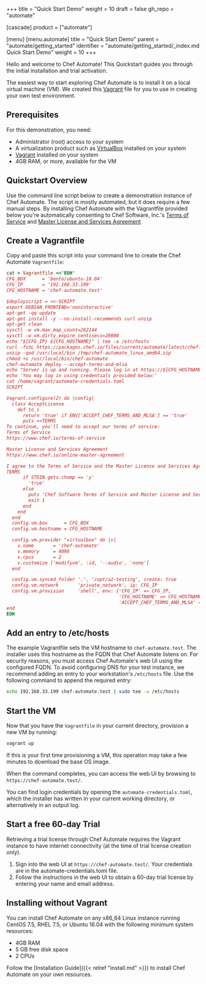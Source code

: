 +++
title = "Quick Start Demo"
weight = 10
draft = false
gh_repo = "automate"

[cascade]
  product = ["automate"]

[menu]
  [menu.automate]
    title = "Quick Start Demo"
    parent = "automate/getting_started"
    identifier = "automate/getting_started/_index.md Quick Start Demo"
    weight = 10
+++

Hello and welcome to Chef Automate! This Quickstart guides you through the initial installation and trial activation.

The easiest way to start exploring Chef Automate is to install it on a local virtual machine (VM).
We created this [Vagrant](https://www.vagrantup.com/) file for you to use in creating your own test environment.

## Prerequisites

For this demonstration, you need:

* Administrator (root) access to your system
* A virtualization product such as [VirtualBox](https://www.virtualbox.org/) installed on your system
* [Vagrant](https://www.vagrantup.com/intro/getting-started/) installed on your system
* 4GB RAM, or more, available for the VM

## Quickstart Overview

Use the command line script below to create a demonstration instance of Chef Automate.
The script is mostly automated, but it does require a few manual steps.
By installing Chef Automate with the Vagrantfile provided below you're automatically consenting to Chef Software, Inc.'s [Terms of Service](https://www.chef.io/terms-of-service) and [Master License and Services Agreement](https://www.chef.io/online-master-agreement)

## Create a Vagrantfile

Copy and paste this script into your command line to create the Chef Automate `Vagrantfile`:

```ruby
cat > Vagrantfile <<'EOH'
CFG_BOX      = 'bento/ubuntu-18.04'
CFG_IP       = '192.168.33.199'
CFG_HOSTNAME = 'chef-automate.test'

$deployscript = <<-SCRIPT
export DEBIAN_FRONTEND='noninteractive'
apt-get -qq update
apt-get install -y --no-install-recommends curl unzip
apt-get clean
sysctl -w vm.max_map_count=262144
sysctl -w vm.dirty_expire_centisecs=20000
echo "${CFG_IP} ${CFG_HOSTNAME}" | tee -a /etc/hosts
curl -fsSL https://packages.chef.io/files/current/automate/latest/chef-automate_linux_amd64.zip -o /tmp/chef-automate_linux_amd64.zip
unzip -qod /usr/local/bin /tmp/chef-automate_linux_amd64.zip
chmod +x /usr/local/bin/chef-automate
chef-automate deploy --accept-terms-and-mlsa
echo "Server is up and running. Please log in at https://${CFG_HOSTNAME}/"
echo 'You may log in using credentials provided below:'
cat /home/vagrant/automate-credentials.toml
SCRIPT

Vagrant.configure(2) do |config|
  class AcceptLicense
    def to_s
      return 'true' if ENV['ACCEPT_CHEF_TERMS_AND_MLSA'] == 'true'
      puts <<TERMS
To continue, you'll need to accept our terms of service:
Terms of Service
https://www.chef.io/terms-of-service

Master License and Services Agreement
https://www.chef.io/online-master-agreement

I agree to the Terms of Service and the Master License and Services Agreement (y/n)
TERMS
      if STDIN.gets.chomp == 'y'
        'true'
      else
        puts 'Chef Software Terms of Service and Master License and Services Agreement were not accepted'
        exit 1
      end
    end
  end
  config.vm.box      = CFG_BOX
  config.vm.hostname = CFG_HOSTNAME

  config.vm.provider "virtualbox" do |v|
    v.name       = 'chef-automate'
    v.memory     = 4096
    v.cpus       = 2
    v.customize ['modifyvm', :id, '--audio', 'none']
  end

  config.vm.synced_folder '.', '/opt/a2-testing', create: true
  config.vm.network       'private_network', ip: CFG_IP
  config.vm.provision     'shell', env: {'CFG_IP' => CFG_IP,
                                         'CFG_HOSTNAME' => CFG_HOSTNAME,
                                         'ACCEPT_CHEF_TERMS_AND_MLSA' => AcceptLicense.new}, inline: $deployscript
end
EOH
```

## Add an entry to /etc/hosts

The example Vagrantfile sets the VM hostname to `chef-automate.test`. The installer uses this hostname as the FQDN that Chef Automate listens on.
For security reasons, you must access Chef Automate's web UI using the configured FQDN.
To avoid configuring DNS for your test instance, we recommend adding an entry to your workstation's `/etc/hosts` file.
Use the following command to append the required entry:

```bash
echo 192.168.33.199 chef-automate.test | sudo tee -a /etc/hosts
```

## Start the VM

Now that you have the `Vagrantfile` in your current directory, provision a new VM by running:

```bash
vagrant up
```

If this is your first time provisioning a VM, this operation may take a few minutes to download the base OS image.

When the command completes, you can access the web UI by browsing to `https://chef-automate.test/`.

You can find login credentials by opening the `automate-credentials.toml`, which the installer has written in your current working directory, or alternatively in an output log.

## Start a free 60-day Trial

Retrieving a trial license through Chef Automate requires the Vagrant instance to have internet connectivity (at the time of trial license creation only).

1. Sign into the web UI at `https://chef-automate.test/`. Your credentials are in the automate-credentials.toml file.
1. Follow the instructions in the web UI to obtain a 60-day trial license by entering your name and email address.

## Installing without Vagrant

You can install Chef Automate on any x86_64 Linux instance running CentOS 7.5,
RHEL 7.5, or Ubuntu 16.04 with the following minimum system resources:

* 4GB RAM
* 5 GB free disk space
* 2 CPUs

Follow the [Installation Guide]({{< relref "install.md" >}}) to install Chef Automate on your own resources.

